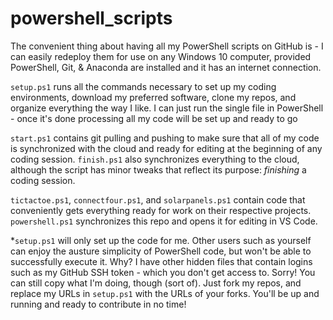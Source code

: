 # powershell_scripts

The convenient thing about having all my PowerShell scripts on GitHub is - I can easily redeploy them for use on any Windows 10 computer, provided PowerShell, Git, & Anaconda are installed and it has an internet connection.

`setup.ps1` runs all the commands necessary to set up my coding environments, download my preferred software, clone my repos, and organize everything the way I like.
I can just run the single file in PowerShell - once it's done processing all my code will be set up and ready to go

`start.ps1` contains git pulling and pushing to make sure that all of my code is synchronized with the cloud and ready for editing at the beginning of any coding session.
`finish.ps1` also synchronizes everything to the cloud, although the script has minor tweaks that reflect its purpose: *finishing* a coding session.

`tictactoe.ps1`, `connectfour.ps1`, and `solarpanels.ps1` contain code that conveniently gets everything ready for work on their respective projects. `powershell.ps1` synchronizes this repo and opens it for editing in VS Code.

*`setup.ps1` will only set up the code for me. Other users such as yourself can enjoy the austure simplicity of PowerShell code, but won't be able to successfully execute it. Why?
I have other hidden files that contain logins such as my GitHub SSH token - which you don't get access to. Sorry! You can still copy what I'm doing, though (sort of). Just fork
my repos, and replace my URLs in `setup.ps1` with the URLs of your forks. You'll be up and running and ready to contribute in no time!




